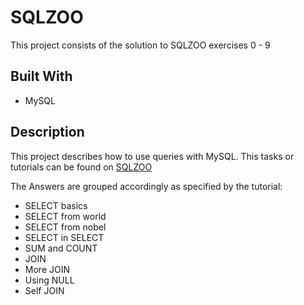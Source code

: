# SQLZOO
This project consists of the solution to SQLZOO exercises 0 - 9

## Built With
- MySQL

## Description
This project describes how to use queries with MySQL. This tasks or tutorials can be found on <a href="https://sqlzoo.net/">SQLZOO</a>

The Answers are grouped accordingly as specified by the tutorial:
- SELECT basics
- SELECT from world
- SELECT from nobel
- SELECT in SELECT
- SUM and COUNT
- JOIN
- More JOIN
- Using NULL
- Self JOIN

